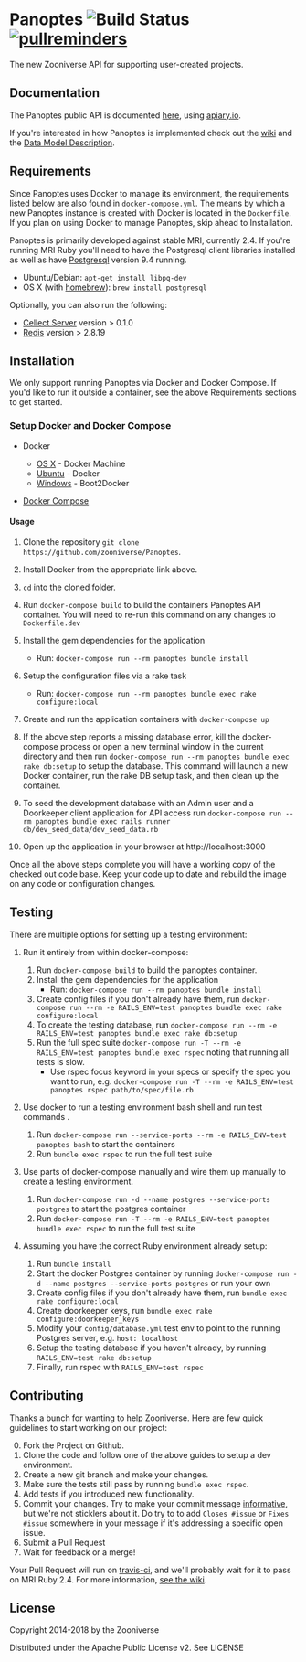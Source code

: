 # Panoptes ![Build Status](https://travis-ci.org/zooniverse/Panoptes.svg?branch=master) [![pullreminders](https://pullreminders.com/badge.svg)](https://pullreminders.com?ref=badge)

The new Zooniverse API for supporting user-created projects.

## Documentation

The Panoptes public API is documented [here](http://docs.panoptes.apiary.io), using [apiary.io](http://apiary.io).

If you're interested in how Panoptes is implemented check out the [wiki](https://github.com/zooniverse/Panoptes/wiki) and the [Data Model Description](https://github.com/zooniverse/Panoptes/wiki/DataModel).

## Requirements

Since Panoptes uses Docker to manage its environment, the requirements listed below are also found in `docker-compose.yml`. The means by which a new Panoptes instance is created with Docker is located in the `Dockerfile`. If you plan on using Docker to manage Panoptes, skip ahead to Installation.

Panoptes is primarily developed against stable MRI, currently 2.4. If you're running MRI Ruby you'll need to have the Postgresql client libraries installed as well as have [Postgresql](http://postgresql.org) version 9.4 running.

* Ubuntu/Debian: `apt-get install libpq-dev`
* OS X (with [homebrew](http://homebrew.io)): `brew install postgresql`

Optionally, you can also run the following:

* [Cellect Server](https://github.com/zooniverse/Cellect) version > 0.1.0
* [Redis](http://redis.io) version > 2.8.19

## Installation

We only support running Panoptes via Docker and Docker Compose. If you'd like to run it outside a container, see the above Requirements sections to get started.

### Setup Docker and Docker Compose

* Docker
  * [OS X](https://docs.docker.com/installation/mac/) - Docker Machine
  * [Ubuntu](https://docs.docker.com/installation/ubuntulinux/) - Docker
  * [Windows](http://docs.docker.com/installation/windows/) - Boot2Docker

* [Docker Compose](https://docs.docker.com/compose/)

#### Usage

1. Clone the repository `git clone https://github.com/zooniverse/Panoptes`.

0. Install Docker from the appropriate link above.

0. `cd` into the cloned folder.

0. Run `docker-compose build` to build the containers Panoptes API container. You will need to re-run this command on any changes to `Dockerfile.dev`

0. Install the gem dependencies for the application
    * Run: `docker-compose run --rm panoptes bundle install`

0. Setup the configuration files via a rake task
    * Run: `docker-compose run --rm panoptes bundle exec rake configure:local`

0. Create and run the application containers with `docker-compose up`

0. If the above step reports a missing database error, kill the docker-compose process or open a new terminal window in the current directory and then run `docker-compose run --rm panoptes bundle exec rake db:setup` to setup the database. This command will launch a new Docker container, run the rake DB setup task, and then clean up the container.

0. To seed the development database with an Admin user and a Doorkeeper client application for API access run `docker-compose run --rm panoptes bundle exec rails runner db/dev_seed_data/dev_seed_data.rb`

0. Open up the application in your browser at http://localhost:3000

Once all the above steps complete you will have a working copy of the checked out code base. Keep your code up to date and rebuild the image on any code or configuration changes.

## Testing

There are multiple options for setting up a testing environment:

1. Run it entirely from within docker-compose:
    1. Run `docker-compose build` to build the panoptes container.
    0. Install the gem dependencies for the application
        * Run: `docker-compose run --rm panoptes bundle install`
    0. Create config files if you don't already have them, run `docker-compose run --rm -e RAILS_ENV=test panoptes bundle exec rake configure:local`
    0. To create the testing database, run `docker-compose run --rm -e RAILS_ENV=test panoptes bundle exec rake db:setup`
    0. Run the full spec suite `docker-compose run -T --rm -e RAILS_ENV=test panoptes bundle exec rspec` noting that running all tests is slow.
        * Use rspec focus keyword in your specs or specify the spec you want to run, e.g. `docker-compose run -T --rm -e RAILS_ENV=test panoptes rspec path/to/spec/file.rb`

0. Use docker to run a testing environment bash shell and run test commands .
    1. Run `docker-compose run --service-ports --rm -e RAILS_ENV=test panoptes bash` to start the containers
    0. Run `bundle exec rspec` to run the full test suite

0. Use parts of docker-compose manually and wire them up manually to create a testing environment.
    1. Run `docker-compose run -d --name postgres --service-ports postgres` to start the postgres container
    0. Run `docker-compose run -T --rm -e RAILS_ENV=test panoptes bundle exec rspec` to run the full test suite

0. Assuming you have the correct Ruby environment already setup:
    1. Run `bundle install`
    0. Start the docker Postgres container by running `docker-compose run -d --name postgres --service-ports postgres` or run your own
    0. Create config files if you don't already have them, run `bundle exec rake configure:local`
    0. Create doorkeeper keys, run `bundle exec rake configure:doorkeeper_keys`
    0. Modify your `config/database.yml` test env to point to the running Postgres server, e.g. `host: localhost`
    0. Setup the testing database if you haven't already, by running `RAILS_ENV=test rake db:setup`
    0. Finally, run rspec with `RAILS_ENV=test rspec`

## Contributing

Thanks a bunch for wanting to help Zooniverse. Here are few quick guidelines to start working on our project:

0. Fork the Project on Github.
0. Clone the code and follow one of the above guides to setup a dev environment.
0. Create a new git branch and make your changes.
0. Make sure the tests still pass by running `bundle exec rspec`.
0. Add tests if you introduced new functionality.
0. Commit your changes. Try to make your commit message [informative](http://tbaggery.com/2008/04/19/a-note-about-git-commit-messages.html), but we're not sticklers about it. Do try to to add `Closes #issue` or `Fixes #issue` somewhere in your message if it's addressing a specific open issue.
0. Submit a Pull Request
0. Wait for feedback or a merge!

Your Pull Request will run on [travis-ci](https://travis-ci.org/zooniverse/Panoptes), and we'll probably wait for it to pass on MRI Ruby 2.4. For more information, [see the wiki](https://github.com/zooniverse/Panoptes/wiki/Contributing-to-Panoptes).

## License

Copyright 2014-2018 by the Zooniverse

Distributed under the Apache Public License v2. See LICENSE
